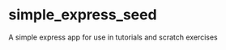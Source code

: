 simple_express_seed
===================

A simple express app for use in tutorials and scratch exercises 
